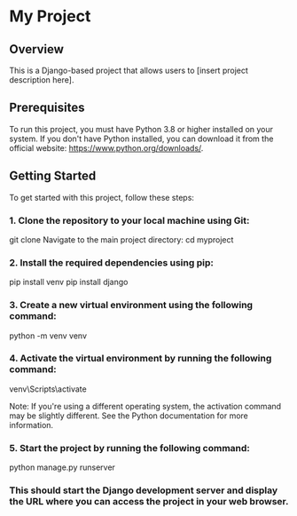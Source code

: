 # My Project
## Overview
This is a Django-based project that allows users to [insert project description here].

## Prerequisites
To run this project, you must have Python 3.8 or higher installed on your system. If you don't have Python installed, you can download it from the official website: https://www.python.org/downloads/.

## Getting Started
To get started with this project, follow these steps:

### 1. Clone the repository to your local machine using Git:



git clone <repository URL>
Navigate to the main project directory:
cd myproject

### 2. Install the required dependencies using pip:

pip install venv
pip install django

### 3. Create a new virtual environment using the following command:


python -m venv venv
### 4. Activate the virtual environment by running the following command:

venv\Scripts\activate

Note: If you're using a different operating system, the activation command may be slightly different. See the Python documentation for more information.

### 5. Start the project by running the following command:

python manage.py runserver

### This should start the Django development server and display the URL where you can access the project in your web browser.